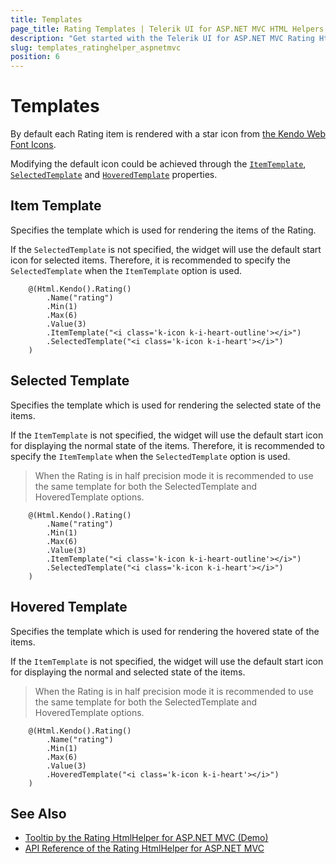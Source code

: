 ```yaml
---
title: Templates
page_title: Rating Templates | Telerik UI for ASP.NET MVC HTML Helpers
description: "Get started with the Telerik UI for ASP.NET MVC Rating HtmlHelper and learn how to configure the item templates."
slug: templates_ratinghelper_aspnetmvc
position: 6
---
```


# Templates

By default each Rating item is rendered with a star icon from [the Kendo Web Font Icons](https://docs.telerik.com/kendo-ui/styles-and-layout/icons-web).

Modifying the default icon could be achieved through the [`ItemTemplate`](https://docs.telerik.com/aspnet-mvc/api//Kendo.Mvc.UI.Fluent/RatingBuilder#itemtemplatesystemstring), [`SelectedTemplate`](https://docs.telerik.com/aspnet-mvc/api//Kendo.Mvc.UI.Fluent/RatingBuilder#selectedtemplatesystemstring) and [`HoveredTemplate`](https://docs.telerik.com/aspnet-mvc/api//Kendo.Mvc.UI.Fluent/RatingBuilder#hoveredtemplatesystemstring) properties.

## Item Template

Specifies the template which is used for rendering the items of the Rating.

If the `SelectedTemplate` is not specified, the widget will use the default start icon for selected items. Therefore, it is recommended to specify the `SelectedTemplate` when the `ItemTemplate` option is used.

```Razor
    @(Html.Kendo().Rating()
        .Name("rating")
        .Min(1)
        .Max(6)
        .Value(3)
        .ItemTemplate("<i class='k-icon k-i-heart-outline'></i>")
        .SelectedTemplate("<i class='k-icon k-i-heart'></i>")
    )
```

## Selected Template

Specifies the template which is used for rendering the selected state of the items.

If the `ItemTemplate` is not specified, the widget will use the default start icon for displaying the normal state of the items. Therefore, it is recommended to specify the `ItemTemplate` when the `SelectedTemplate` option is used.

> When the Rating is in half precision mode it is recommended to use the same template for both the SelectedTemplate and HoveredTemplate options.

```Razor
    @(Html.Kendo().Rating()
        .Name("rating")
        .Min(1)
        .Max(6)
        .Value(3)
        .ItemTemplate("<i class='k-icon k-i-heart-outline'></i>")
        .SelectedTemplate("<i class='k-icon k-i-heart'></i>")
    )
```

## Hovered Template

Specifies the template which is used for rendering the hovered state of the items.

If the `ItemTemplate` is not specified, the widget will use the default start icon for displaying the normal and selected state of the items.

> When the Rating is in half precision mode it is recommended to use the same template for both the SelectedTemplate and HoveredTemplate options.

```Razor
    @(Html.Kendo().Rating()
        .Name("rating")
        .Min(1)
        .Max(6)
        .Value(3)
        .HoveredTemplate("<i class='k-icon k-i-heart'></i>")
    )
```

## See Also

* [Tooltip by the Rating HtmlHelper for ASP.NET MVC (Demo)](https://demos.telerik.com/aspnet-mvc/rating/tooltip)
* [API Reference of the Rating HtmlHelper for ASP.NET MVC](http://docs.telerik.com/aspnet-mvc/api/Kendo.Mvc/Rating)
